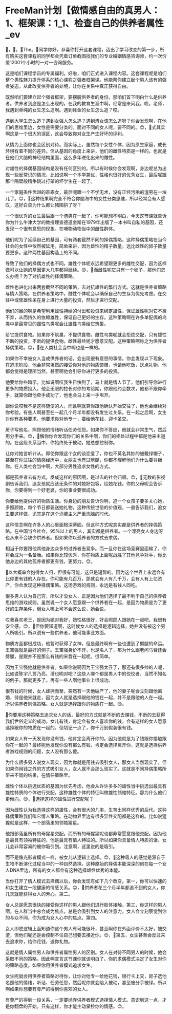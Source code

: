 # FreeMan计划【做情感自由的真男人：1、框架课：1_1、检查自己的供养者属性_ev

🎼，🎼。🎼The。🎼同学你好，恭喜你打开这套课程，迈出了学习改变的第一步，所有购买这套课程的同学都会凭着订单截图找我们的专业婚姻情感咨询师，约一次价值12001个小时的一对一咨询服务。

这是咱们课程学员的专属福利。好啦，咱们正式进入课程内容。这套课程呢是咱们整个男性魅力提升体系的核心课程之强者框架课。他能帮你建立起个男人该有的强者姿态，从此改变供养者的处境，让你在关系中真正获得自由。

既然咱们要建立起个强者框架，要摆脱供养者的身份。那咱们首下明白什么是供养者。供养者到底是怎么出现的。在我的教育生涯中啊，经常是来问我，哎，老师，我遇到单纯的女生怎么追啊。遇到拜金的女生怎么追？哎。

遇到大学生怎么追？遇到女强人怎么追？遇到渣女该怎么追呀？你会发现啊，在他们的思维里边，女性是需要分类的。面对不同的女人呢，要不同的。😊，🎼式其实啊这是一个很大的误区，这会导致你对女生产生好坏的评判。

从情为上面你也会区别对待。而实际上，虽然每个女性个体，因为原生家庭，成长环境有着不同的差异。但从基因的角度上来讲，他们的雌性特质是一样的。也就是在他们大脑的神经结构里面，这么多年进化出来的雌性。

对雄性的择偶基因结构是没有任何区别的。所以有时候你会发现啊，身边呢总为出现一些反常识的情况，比如说啊一个本学兼优，性格也很好的优秀女生，最后呢跟那个隔壁般精争跳过打架的坏学生在一起了。

一个家庭条件优越的乖乖女，最后呢跟一个不学无术，没有正经污垢的渣男在一块儿了。😊，🎼这种结果啊完全不符合你脑海中的女性分类思维，所以经常会有人感叹，这好白菜为什么都让猪围拱了呀？

一个很优秀的女生最后跟一个渣男在一起了，你可能想不明白，今天这节课就告诉你为什么牛津大学的教授理查德道金斯在1979年出版了一本书叫自私的基因，还发现一个很有意思的现象。在哺物动物当中的雌性群体。

他们呢为了延续自己的基因，可有两套截然不同的择偶策略，这种择偶策略在当今社会的女性中依然被延用。简单来讲，因为雄性的精子数量，远比雌性的卵子数量要更多。这种两性基因构造上的不同。

导致了他们的择偶方式也不同。雄性个体呢永远希望跟更多的雌性交配，因为这样做可以让她的基因更大几率都得延续。😊，🎼而雌性呢它只有一个卵子，那他们怎么办呢？为了对抗雄性的择偶策略。

雌性也进化出来两套截然不同的策略，去对抗雄性的繁衍方式。这就是供养者策略与情人策略，在供养者策略中，雌性个体呢会以确保自己的生存为优先考虑。在交往中或使雄性呆在身上进行大量的投资，然后才进行交配。

他们的目的啊是希望利用雄性持续的付出和投资来绑定雄性，保证雄性呢对它不离不弃，从而持久的依赖雄性，保证自己更好的生存。这种策略啊在许多单配偶的鸟类中是最常见的雌性鸟类呢会让雄性鸟类给它筑巢。

给它提供食物。如果你不筑巢，不提供食物。雌性鸟类呢就会拒绝交配，只有雄性不断的投资，不断的提供食物。雌性最终呢才愿意交配。这种策略啊称之为供养者择偶策略。😊，🎼在人类社会当中啊也是一样的。

如果你不幸被女人当成供养者的话，会出现很有意思的事情。你会发现以下现象。在追求阶段，他会非常坦然的接受你对他的物质馈赠，也请他吃饭，送点礼物，他都会觉得是理所当然，甚至啊他会引导你进行更多的投资。

他要给你些暗示，比如说啊哎我生日快到了，马上就是情人节了，他们引导你进行更多的物质投入。他会无限的拉长对你的考验期，你跟他约会数次，他都不跟你牵手，就算你跟他牵手成功了，他也会马上来一手甩开。

跟你说哎我不是这样随便的人，而且啊就算你跟他确认开始交往了，他也会继续对你考验。有些人啊甚至在一起几个月半年都没有发生过关系。在一起之后啊，女生对你有各种要求。他要求你对他专一，要给他花钱，迎卡圣交。

房子写他名，照顾他的情绪听话任劳任怨。如果你不答应，他就会非常生气，然后用分手来。😊，🎼解你你会发现你们的关系中啊，你们的相处过程中都是他来主道的。在这段关系当中，你始终处于被动，她总想控制你。

让你对她言听计从。即使你跟这个女的谈恋爱了，你也不莫名其妙的被戴绿帽子，甚至在你过往的情感经历中，女朋友也有过劈腿，你都不理解他们为什么要背叛你。在人类社会当中啊，大部分男性追求女性的方式。

都是孤养者去有方式，发成这样的原因啊，是过去的社会归顺。😊，🎼无数的影视剧告诉我们，追女孩就应该无条件的对她好包容，给她花钱。你的父母呢会告诉你，你要得到一个好老婆，你的事业要很成功。

你要给他提供好的物质生活。你身边的朋友告诉你啊，追一个女孩子要多关心她，多照顾她，每个节日都要送她礼物，这种传统世俗的价值观，一直告诉我们，追女生要这样做，尤其是在这个消费主义严重洗脑的时代。

这种信念啊在许多人的心里面根深蒂固。但这种方式呢其实都是供养者的择偶策略。在中国当今社会，95%以上的男人，其实都是供养者。一个漂亮女人身边呀也从来不会缺少供养者。但如果你以孤养者的方式去求偶。

相当于你要跟他其他身边众多的过养者去竞争。而一旦你在这场竞赛里面输了，你将会成为一名备胎。如果你比较优秀，你在物质上面呢战胜了其他竞争对手，你比他身边的其他孤养者都更有钱，更努力。😊。

🎼以大概率会抱得女人归，但很有可能，这只是短暂的。因为这个世界上永远会有比你更有钱的人存在。你可能有几百万，那就会有人有几千万，会有人有上亿资产，你会发现这种择偶策略。这场游戏的规则，永远是有钱人同吃。

很多男人认为自己穷，所以才没女人，正是因为他们选择了最不利于自己的供养者思维的游戏规则。虽然说一个女人愿意跟一个供养者在一起，是因为物质是为了更好的生存条件，但女人嘴上可不会这么说，她会说。

哎我喜欢老王，是因为她对我好，她性格很好，好会照顾人跟她在一起吧，我很有安全感。😊，🎼但你要知道啊，这时候女人的选择是逻辑选择，她并没有被这个男人所吸引。所以说有一些供养者，他可能事业方面。

物质方面都很成功，他暂时获得了女神，但是最终啊有一些也遭到了劈腿的命运。王宝强就是最好的例子。王宝强身价不菲，也是名人了，那为什么跟老问马蓉还会劈腿，是跟并不是那么有钱的宋哲在一起呢。很简单。

因为王宝强他就是供养者。如果你说啊因为王宝强太丑了，那还有很多帅的人呢，比如说陈宇凡贾乃亮，潘也明对吧？这些人哪个都是男人中的佼佼者，当然不知名的例子，那就更多了。再有一些人啊他事业上很成功。

很有钱的时候，女人蜂拥而至，突然有一天他破产了，他的妻子呢会立刻跟他离婚，待是他来就走，因为女人就是选择跟他的钱在一起，并不是跟他的人在一起。所以供养者则偶策略。女人就是选择跟你的物质在一起。😊。

🎼你要用这种策略去追求女人的话，最好的方式就是不断的去赚钱，不断的去获得我们世俗定义的成功。女儿有钱，肯定会有女人喜欢你的钱，会有这样的女人愿意选择跟你的物质在一起的。但切记一点了，你千万别假装很有钱。

如果女人有一天发现你没有钱，他肯定会离开你的。因为他就是为了钱跟你接触跟你在一起的？最终呢他发现你没有那么有钱，肯定会选择离开你，这就是选择供养者游戏规则的问题，女人没有那么傻。

为什么很多男人说女人现实，因为你就是用钱去吸引女人，那女人当然现实了，但如果你用钱之外的方式吸引女人，女人就不会那么现实了。这就是不同择偶策略所带来不同的结果，在情任策略里。

雌性个体以挑选优质的基因为优先考虑，他会从许许多多的雄性当中挑选出最具有雄性特质的个体进行交配。这种雄性个体的特征叫做雄性领袖特征。那为什么他们更倾向。😊，🎼选择这样的雄性进行交配呢？

因为雌性认为我选择这样的雄性，会有很大的几率，生育出同样优秀的后代。这种择偶策略我们叫它情人策略。在动物界里边有很多异性交配都是这样的。比如说猩猩就是这样，一个部落里的领袖猩星。

他跟部落里所有的母猩星交配。而所有的母猩猩呢也都非常愿意跟他交配。因为他是最具有领袖特征的，他是最具有情人特征的。所以如果你具备情人特质的话，女儿会非常容易的被你吸引到。注意啊，这里说的是吸引。

而不是像光影者模式一样，被女儿从逻辑上选择。😊，🎼这种吸人的感觉是源自于生物不断演化过程当中的一种自然选择。这种原始的择偶本能深深的刻在每一个女人DNA里边，所有的女人都会有这种选择雄性优秀的本能。

当你打开了情人模式去择偶以后，你会发现有如下几个改变。第一，你可以快速的和女生建立一段健康的情感关系。😊，🎼供养者花三个月半年都追不到的女人，你几天就能获得女人的芳心。第二。

女人总是愿意很快的接受你这样的男人跟他们进行肢体接触。第三，你这样的男人啊，在人群当中总会成为焦点，总是会吸引到女人的注意力，女人会立刻察觉到你的与众不同，你为成为女人心中的焦点。第四。

女人即使逻辑上面知道你这个男人有可能很坏，甚至啊你在外面评价不太好，被交渣，但他们呢还是会控制不住自己想要去接近你。😊，🎼第五，女生甚至会反过来去追求你，给你花钱，送你礼物。

这就是情人属性男人和供养者属性男人的区别。女人在对待不同男人的时候，他会采取不同的策略。因此啊宣言这节课你就该明白了。你的求偶模式决定了女生对你的策略态度。如果你用供养者模式追求女生。

女生呢就会用供养者策略对待你，让你对他专一给他花钱，银行卡上交，房子选他名照他的情绪，听话、任劳任怨，然后呢你就会陷入被动，甚至被分手被绿。所以啊如果你想要有尊严的得到你喜欢的女人。

有尊严的得到一段关系，一定要抛弃供养者模式选择情人模式。意识到这一点，才是你翻盘的开始。只有这样，你才能主动掌控你的情感。😊。

